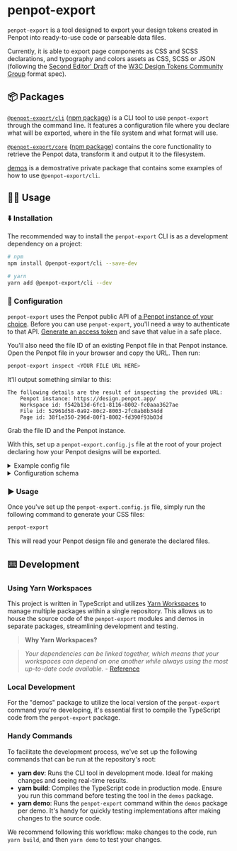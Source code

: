 # penpot-export

`penpot-export` is a tool designed to export your design tokens created in Penpot into ready-to-use code or parseable data files.

Currently, it is able to export page components as CSS and SCSS declarations, and typography and colors assets as CSS, SCSS or JSON (following the [Second Editor' Draft](https://second-editors-draft.tr.designtokens.org/format/) of the [W3C Design Tokens Community Group](https://github.com/design-tokens/community-group) format spec).


## 📦 Packages

[`@penpot-export/cli`](./packages/cli/) ([npm package](https://www.npmjs.com/package/@penpot-export/cli)) is a CLI tool to use `penpot-export` through the command line. It features a configuration file where you declare what will be exported, where in the file system and what format will use.

[`@penpot-export/core`](./packages/core/) ([npm package](https://www.npmjs.com/package/@penpot-export/core)) contains the core functionality to retrieve the Penpot data, transform it and output it to the filesystem.

[demos](./packages/demos/) is a demostrative private package that contains some examples of how to use `@penpot-export/cli`.


## 🧑‍💻 Usage

### ⬇️ Installation

The recommended way to install the `penpot-export` CLI is as a development dependency on a project:

```bash
# npm
npm install @penpot-export/cli --save-dev

# yarn
yarn add @penpot-export/cli --dev
```

### 🔧 Configuration

`penpot-export` uses the Penpot public API of [a Penpot instance of your choice](https://help.penpot.app/user-guide/introduction/quickstart/). Before you can use `penpot-export`, you'll need a way to authenticate to that API. [Generate an access token](https://help.penpot.app/technical-guide/integration/#access-tokens) and save that value in a safe place.

You'll also need the file ID of an existing Penpot file in that Penpot instance. Open the Penpot file in your browser and copy the URL. Then run:

```sh
penpot-export inspect <YOUR FILE URL HERE>
```

It'll output something similar to this:

```
The following details are the result of inspecting the provided URL:
    Penpot instance: https://design.penpot.app/
    Workspace id: f542b13d-6fc1-8116-8002-fc0aaa3627ae
    File id: 52961d58-0a92-80c2-8003-2fc8ab8b34dd
    Page id: 38f1e350-296d-80f1-8002-fd390f93b03d
```

Grab the file ID and the Penpot instance.

With this, set up a `penpot-export.config.js` file at the root of your project declaring how your Penpot designs will be exported.

<details>
<summary> Example config file</summary>

`penpot-export.config.js`:
```js
// @ts-check
require('dotenv').config()

if (typeof process.env.PENPOT_ACCESS_TOKEN !== 'string') {
  throw new Error('Missing PENPOT_ACCESS_TOKEN environment variable')
}

/**
 * @type {import('@penpot-export/core').UserConfig}
 */
const config = {
  instance: process.env.PENPOT_BASE_URL || undefined,
  accessToken: process.env.PENPOT_ACCESS_TOKEN,
  files: [
    {
      fileId: '4a499800-872e-80e1-8002-fc0b585dc061',
      colors: [
        {
          format: 'scss',
          output: 'src/styles/colors.scss', // 👈 Path where your colors SCSS file should be generated.
        },
      ],
      typographies: [
        {
          format: 'json',
          output: 'src/styles/typographies.json', // 👈 Path where your typographies JSON file should be generated.
        },
      ],
    },
    {
      fileId: 'abea3ef6-4c19-808a-8003-01370d9cb586',
      pages: [
        {
          pageId: '71b1702b-2eb1-81d6-8002-f82a5f182088',
          format: 'css',
          output: 'src/styles/ui.css', // 👈 Path where your page components CSS file should be generated.
        },
      ],
    },
  ],
}

module.exports = config
```
</details>

<details>
<summary>Configuration schema</summary>

Config schema:

property | type | notes
-------- | ---- | -----
`instance` | (optional) string | Defaults to https://design.penpot.app
`accessToken` | string | The access token used to authenticate to the instance above
`files` | FileConfig object | A list of files to export, each with its own configuration

FileConfig schema:

property | type | notes
-------- | ---- | -----
`fileId` | string | The UUID of the file where assets will be exported
`colors` | (optional) ColorsConfig | A list of outputs for color assets
`typographies` | (optional) TypographiesConfig | A list of outputs for typography assets
`pages` | (optional) PagesConfig | A list of outputs for page components

AssetConfig (ColorsConfig, TypographiesConfig, PagesConfig) schema:

property | type | notes
-------- | ---- | -----
`output` | string | Relative route where your file should be generated
`format` | `css`|`scss`|`json` | Desired format to be generated
`fileId` | string (only for PagesConfig) | The UUID of the page from where components will be exported

</details>

### ▶️ Usage

Once you've set up the `penpot-export.config.js` file, simply run the following command to generate your CSS files:

```bash
penpot-export
```

This will read your Penpot design file and generate the declared files.


## ⌨️ Development

### Using Yarn Workspaces

This project is written in TypeScript and utilizes [Yarn Workspaces](https://classic.yarnpkg.com/lang/en/docs/workspaces/) to manage multiple packages within a single repository. This allows us to house the source code of the `penpot-export` modules and demos in separate packages, streamlining development and testing.

> **Why Yarn Workspaces?**

> _Your dependencies can be linked together, which means that your workspaces can depend on one another while always using the most up-to-date code available._ - [Reference](https://classic.yarnpkg.com/lang/en/docs/workspaces/#toc-why-would-you-want-to-do-this)

### Local Development

For the "demos" package to utilize the local version of the `penpot-export` command you're developing, it's essential first to compile the TypeScript code from the `penpot-export` package.

### Handy Commands

To facilitate the development process, we've set up the following commands that can be run at the repository's root:

- **yarn dev**: Runs the CLI tool in development mode. Ideal for making changes and seeing real-time results.
- **yarn build**: Compiles the TypeScript code in production mode. Ensure you run this command before testing the tool in the `demos` package.
- **yarn demo**: Runs the `penpot-export` command within the `demos` package per demo. It's handy for quickly testing implementations after making changes to the source code.

We recommend following this workflow: make changes to the code, run `yarn build`, and then `yarn demo` to test your changes.
